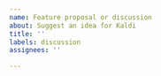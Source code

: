 ```yaml
---
name: Feature proposal or discussion
about: Suggest an idea for Kaldi
title: ''
labels: discussion
assignees: ''

---
```


<!--
    WARNING: THE KALDI ISSUE TRACKER IS **ONLY** USED FOR KALDI DEVELOPMENT!

    If you have a question about using Kaldi, please use the kald-help discussion group:

    https://groups.google.com/forum/#!forum/kaldi-help

    Instructions for joining are available at: http://kaldi-asr.org/forums.html
-->
